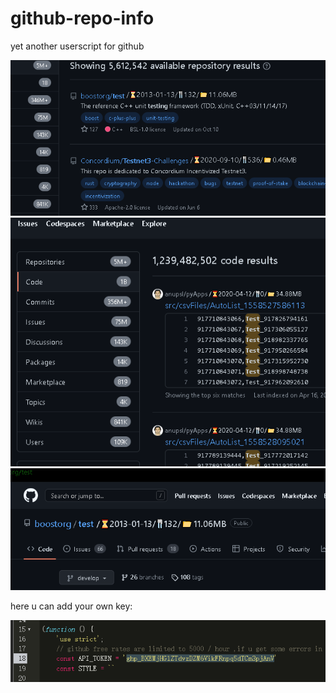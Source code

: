 # github-repo-info
yet another userscript for github 

![](https://github.com/CXXN008/github-repo-info/blob/master/preview/g1.png?raw=true)
![](https://github.com/CXXN008/github-repo-info/blob/master/preview/g2.png?raw=true)
![](https://github.com/CXXN008/github-repo-info/blob/master/preview/g3.png?raw=true)

here u can add your own key:

![](https://github.com/CXXN008/github-repo-info/blob/master/preview/g4.png?raw=true)
